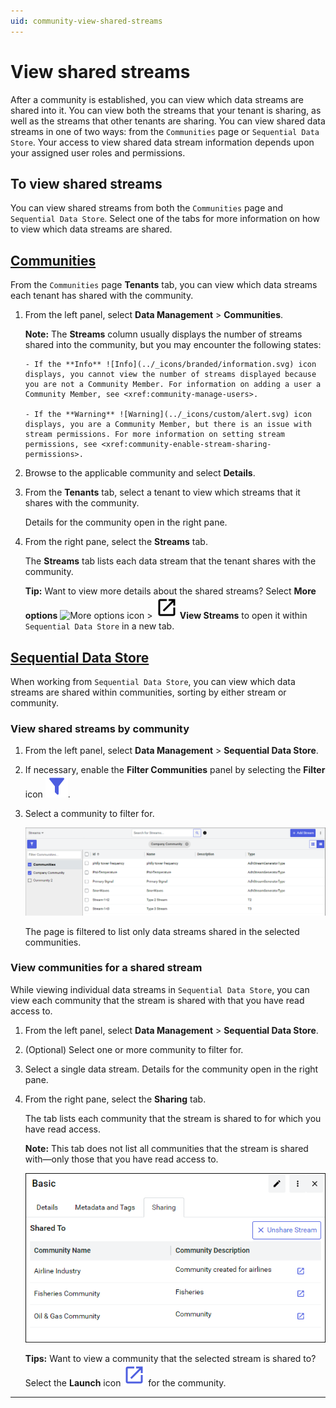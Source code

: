 ```yaml
---
uid: community-view-shared-streams
---
```


# View shared streams 

After a community is established, you can view which data streams are shared into it. You can view both the streams that your tenant is sharing, as well as the streams that other tenants are sharing. You can view shared data streams in one of two ways: from the `Communities` page or `Sequential Data Store`. Your access to view shared data stream information depends upon your assigned user roles and permissions.

## To view shared streams

You can view shared streams from both the `Communities` page and `Sequential Data Store`. Select one of the tabs for more information on how to view which data streams are shared.

## [Communities](#tab/communities)

From the `Communities` page **Tenants** tab, you can view which data streams each tenant has shared with the community.

1. From the left panel, select **Data Management** > **Communities**.

    **Note:** The **Streams** column usually displays the number of streams shared into the community, but you may encounter the following states:
            
       - If the **Info** ![Info](../_icons/branded/information.svg) icon displays, you cannot view the number of streams displayed because you are not a Community Member. For information on adding a user a Community Member, see <xref:community-manage-users>.
       
       - If the **Warning** ![Warning](../_icons/custom/alert.svg) icon displays, you are a Community Member, but there is an issue with stream permissions. For more information on setting stream permissions, see <xref:community-enable-stream-sharing-permissions>.

1. Browse to the applicable community and select **Details**.
    
1. From the **Tenants** tab, select a tenant to view which streams that it shares with the community.

    Details for the community open in the right pane. 

1. From the right pane, select the **Streams** tab.

    The **Streams** tab lists each data stream that the tenant shares with the community. 

    **Tip:** Want to view more details about the shared streams? Select **More options** ![More options icon](../../../_icons/default/dots-vertical.svg) > **![Launch icon](../_icons/default/launch.svg) View Streams** to open it within `Sequential Data Store` in a new tab.

## [Sequential Data Store](#tab/sds)

When working from `Sequential Data Store`, you can view which data streams are shared within communities, sorting by either stream or community.

### View shared streams by community

1. From the left panel, select **Data Management** > **Sequential Data Store**.

1. If necessary, enable the **Filter Communities** panel by selecting the **Filter** icon ![Filter icon](../_icons/branded/filter.svg).

1. Select a community to filter for.

    ![Filter communities](images/filter-pane.png)

    The page is filtered to list only data streams shared in the selected communities.

### View communities for a shared stream

While viewing individual data streams in `Sequential Data Store`, you can view each community that the stream is shared with that you have read access to.

1. From the left panel, select **Data Management** > **Sequential Data Store**.

1. (Optional) Select one or more community to filter for.

1. Select a single data stream. Details for the community open in the right pane.

1. From the right pane, select the **Sharing** tab.

    The tab lists each community that the stream is shared to for which you have read access.  

    **Note:**  This tab does not list all communities that the stream is shared with—only those that you have read access to.
    
    ![Sharing tab](images/communities-sharing-tab-sds.png)

    **Tips:** Want to view a community that the selected stream is shared to? Select the **Launch** icon ![Launch icon](../_icons/branded/launch.svg) for the community.

***
